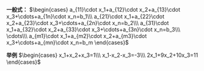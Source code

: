 **一般式：**
$\begin{cases}
a_{11}\cdot x_1+a_{12}\cdot x_2+a_{13}\cdot x_3+\cdots+a_{1n}\cdot x_n=b_1\\\ 
a_{21}\cdot x_1+a_{22}\cdot x_2+a_{23}\cdot x_3+\cdots+a_{2n}\cdot x_n=b_2\\\ 
a_{31}\cdot x_1+a_{32}\cdot x_2+a_{33}\cdot x_3+\cdots+a_{3n}\cdot x_n=b_3\\\ 
\cdots\\\ 
a_{m1}\cdot x_1+a_{m2}\cdot x_2+a_{m3}\cdot x_3+\cdots+a_{mn}\cdot x_n=b_m
\end{cases}$

**举例**
$\begin{cases}
x_1+x_2+x_3=1\\\ 
x_1-x_2-x_3=-3\\\ 
2x_1+9x_2+10x_3=11
\end{cases}$